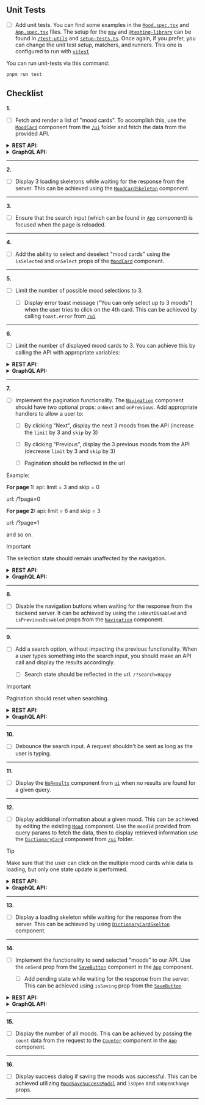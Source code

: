 ## Unit Tests

- [ ] Add unit tests. You can find some examples in the [`Mood.spec.tsx`](./frontend/src/components/Mood.spec.tsx) and [`App.spec.tsx`](./frontend/src/App.spec.tsx) files. The setup for the [`msw`](https://mswjs.io/) and [`@testing-library`](https://testing-library.com) can be found in [`/test-utils`](./frontend/src/test-utils/) and [`setup-tests.ts`](./frontend/setup-tests.ts). Once again, if you prefer, you can change the unit test setup, matchers, and runners. This one is configured to run with [`vitest`](https://vitest.dev/)

You can run unit-tests via this command:

```cmd
pnpm run test
```

## Checklist

**1.**

- [ ] Fetch and render a list of "mood cards". To accomplish this, use the [`MoodCard`](./frontend/src/ui/mood-card.tsx) component from the [`/ui`](./frontend/src/ui/) folder and fetch the data from the provided API.

<details>
<summary><strong>REST API:</strong></summary>
<p></p>

**Request:**

_GET_ request should be sent to http://localhost:5173/api/moods

**Types:**

Types for the REST response can be found in [./frontend/src/api-types/rest.ts](./frontend/src/api-types/index.ts)

**Example response:**

```json
{
  "moods": [
    {
      "id": 1,
      "title": "Happiness",
      "emoji": "😄",
      "description": "A state of being happy or experiencing pleasure.",
      "word": {
        "partOfSpeech": "Noun",
        "definitions": [
          "The state of being happy.",
          "A feeling of pleasure or contentment."
        ],
        "pronunciation": "/ˈhæp.i.nəs/"
      }
    }
  ],
  "pagination": {
    "skip": 0,
    "limit": 1,
    "count": 40
  }
}
```

</details>

<details>
<summary><strong>GraphQL API:</strong></summary>
<p></p>

> You can access GraphQL sandbox navigating to: http://localhost:3000/graphql

**Request:**

Apollo Client is already set up, so you can jump right into writing a `useQuery` hook.

**Types:**

Types for the GraphQL response can be found in [./frontend/src/api-types/graphql.ts](./frontend/src/api-types/graphql.ts)

**Example response:**

```json
{
  "data": {
    "moods": {
      "moods": [
        {
          "id": "1",
          "emoji": "😄",
          "description": "A state of being happy or experiencing pleasure.",
          "title": "Happiness",
          "word": {
            "definitions": [
              "The state of being happy.",
              "A feeling of pleasure or contentment."
            ],
            "partOfSpeech": "Noun",
            "pronunciation": "/ˈhæp.i.nəs/"
          }
        }
      ],
      "pagination": {
        "skip": 0,
        "limit": 1,
        "count": 40
      }
    }
  }
}
```

</details>

---

**2.**

- [ ] Display 3 loading skeletons while waiting for the response from the server. This can be achieved using the [`MoodCardSkeleton`](./frontend/src/ui/mood-card-skeleton.tsx) component.

---

**3.**

- [ ] Ensure that the search input (which can be found in [`App`](./frontend/src/App.tsx) component) is focused when the page is reloaded.

---

**4.**

- [ ] Add the ability to select and deselect "mood cards" using the `isSelected` and `onSelect` props of the [`MoodCard`](./frontend/src/ui/mood-card.tsx) component.

---

**5.**

- [ ] Limit the number of possible mood selections to 3.

  - [ ] Display error toast message ("You can only select up to 3 moods") when the user tries to click on the 4th card. This can be achieved by calling `toast.error` from [`/ui`](./frontend/src/ui/)

---

**6.**

- [ ] Limit the number of displayed mood cards to 3. You can achieve this by calling the API with appropriate variables:

<details>
<summary><strong>REST API:</strong></summary>
<p></p>

Add the query parameter to the URL: `limit=3`.

</details>

<details>
<summary><strong>GraphQL API:</strong></summary>
<p></p>

Add the query variable: `{"limit": 3}`.

</details>

---

**7.**

- [ ] Implement the pagination functionality. The [`Navigation`](./frontend/src/ui/Navigation.tsx) component should have two optional props: `onNext` and `onPrevious`. Add appropriate handlers to allow a user to:

  - [ ] By clicking "Next", display the next 3 moods from the API (increase the `limit` by 3 and `skip` by 3)

  - [ ] By clicking "Previous", display the 3 previous moods from the API (decrease `limit` by 3 and `skip` by 3)

  - [ ] Pagination should be reflected in the url

Example:

**For page 1:**
api: limit = 3 and skip = 0

url: /?page=0

**For page 2:**
api: limit = 6 and skip = 3

url: /?page=1

and so on.

> [!IMPORTANT]  
> The selection state should remain unaffected by the navigation.

<details>
<summary><strong>REST API:</strong></summary>
<p></p>

Extend query variables by adding `&skip=3`.

</details>

<details>
<summary><strong>GraphQL API:</strong></summary>
<p></p>

Extend query variables by adding `{"skip": 3}`.

</details>

---

**8.**

- [ ] Disable the navigation buttons when waiting for the response from the backend server. It can be achieved by using the `isNextDisabled` and `isPreviousDisabled` props from the [`Navigation`](./frontend/src/ui/navigation.tsx) component.

---

**9.**

- [ ] Add a search option, without impacting the previous functionality. When a user types something into the search input, you should make an API call and display the results accordingly.

  - [ ] Search state should be reflected in the url. `/?search=Happy`

> [!IMPORTANT]  
> Pagination should reset when searching.

<details>
<summary><strong>REST API:</strong></summary>
<p></p>

Request variables should be set to `?limit=3&search="<search_query>"`

</details>

<details>
<summary><strong>GraphQL API:</strong></summary>
<p></p>

Query variables should be set to `{"limit": 3, "search": "<search_query>"}"`

</details>

---

**10.**

- [ ] Debounce the search input. A request shouldn't be sent as long as the user is typing.

---

**11.**

- [ ] Display the [`NoResults`](./frontend/src/ui/no-results.tsx) component from [`ui`](./frontend/src/ui) when no results are found for a given query.

---

**12.**

- [ ] Display additional information about a given mood. This can be achieved by editing the existing [`Mood`](./frontend/src/components/Mood.tsx) component. Use the `moodId` provided from query params to fetch the data, then to display retrieved information use the [`DictionaryCard`](./frontend/src/ui/dictionary-card.tsx) component from [`/ui`](./frontend/src/ui) folder.

> [!TIP]
> Make sure that the user can click on the multiple mood cards while data is loading, but only one state update is performed.

<details>
<summary><strong>REST API:</strong></summary>
<p></p>

**Request:**

Send _GET_ request to http://localhost:5173/api/moods/:moodId

**Types:**

Types for the REST response can be found in [./frontend/src/api-types/rest.ts](./frontend/src/api-types/rest.ts)

**Example response:**

```json
{
  "id": 1,
  "title": "Happiness",
  "emoji": "😄",
  "description": "A state of being happy or experiencing pleasure.",
  "word": {
    "partOfSpeech": "Noun",
    "definitions": [
      "The state of being happy.",
      "A feeling of pleasure or contentment."
    ],
    "pronunciation": "/ˈhæp.i.nəs/"
  }
}
```

</details>

<details>
<summary><strong>GraphQL API:</strong></summary>
<p></p>

**Request:**

Utilize `mood(id: !ID)` query.

**Types:**

Types for the query can be found in [./frontend/src/api-types/graphql.ts](./frontend/src/api-types/graphql.ts)

**Example response:**

```json
{
  "data": {
    "mood": {
      "id": "1",
      "emoji": "😄",
      "description": "A state of being happy or experiencing pleasure.",
      "title": "Happiness",
      "word": {
        "definitions": [
          "The state of being happy.",
          "A feeling of pleasure or contentment."
        ],
        "partOfSpeech": "Noun",
        "pronunciation": "/ˈhæp.i.nəs/"
      }
    }
  }
}
```

</details>

---

**13.**

- [ ] Display a loading skeleton while waiting for the response from the server. This can be achieved by using [`DictionaryCardSkelton`](./frontend/src/ui/dictionary-card-skeleton.tsx) component.

---

**14.**

- [ ] Implement the functionality to send selected "moods" to our API. Use the `onSend` prop from the [`SaveButton`](./frontend/src/ui/save-button.tsx) component in the [`App`](./frontend/src/App.tsx) component.

  - [ ] Add pending state while waiting for the response from the server. This can be achieved using `isSaving` prop from the [`SaveButton`](./frontend/src/ui/save-button.tsx)

<details>
<summary><strong>REST API:</strong></summary>
<p></p>

Send _POST_ request to http://localhost:5173/api/moods/current with `{body: { moodIds: [<ids>] }}`.

</details>

<details>
<summary><strong>GraphQL API:</strong></summary>
<p></p>

Send a mutation with the ids of selected moods `saveCurrentMoods(moodsIds: [ID!]!)`.

</details>

---

**15.**

- [ ] Display the number of all moods. This can be achieved by passing the `count` data from the request to the [`Counter`](./frontend/src/ui/counter.tsx) component in the [`App`](./frontend/src/App.tsx) component.

---

**16.**

- [ ] Display success dialog if saving the moods was successful. This can be achieved utilizing [`MoodSaveSuccessModal`](./frontend/src/ui/mood-save-success-modal.tsx) and `isOpen` and `onOpenChange` props.

---
